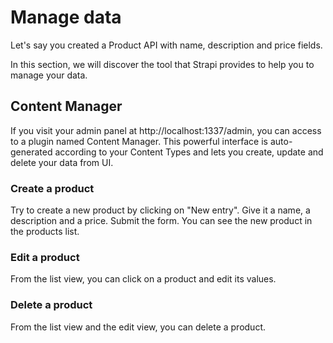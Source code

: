 # Manage data

Let's say you created a Product API with name, description and price fields.

In this section, we will discover the tool that Strapi provides to help you to manage your data.

## Content Manager

If you visit your admin panel at http://localhost:1337/admin, you can access to a plugin named Content Manager. This powerful interface is auto-generated according to your Content Types and lets you create, update and delete your data from UI.

### Create a product

Try to create a new product by clicking on "New entry". Give it a name, a description and a price. Submit the form. You can see the new product in the products list.

### Edit a product

From the list view, you can click on a product and edit its values.

### Delete a product

From the list view and the edit view, you can delete a product.

